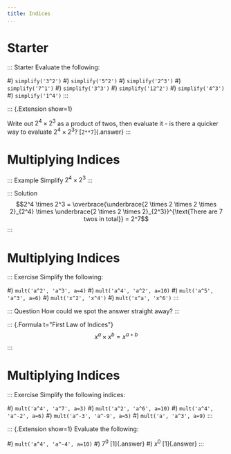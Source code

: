 ```yaml
---
title: Indices
...
```


# Starter

::: Starter
Evaluate the following:

#) `simplify('3^2')`
#) `simplify('5^2')`
#) `simplify('2^3')`
#) `simplify('7^1')`
#) `simplify('3^3')`
#) `simplify('12^2')`
#) `simplify('4^3')`
#) `simplify('1^4')`
:::

::: {.Extension show=1}

Write out $2^4 \times 2^3$ as a product of twos, then evaluate it - is there a quicker way to evaluate $2^4 \times 2^3$? [`2**7`]{.answer}
:::

# Multiplying Indices

::: Example
Simplify $2^4 \times 2^3$
:::

::: Solution
$$2^4 \times 2^3 = \overbrace{\underbrace{2 \times 2 \times 2 \times 2}_{2^4} \times \underbrace{2 \times 2 \times 2}_{2^3}}^{\text{There are 7 twos in total}} = 2^7$$
:::

# Multiplying Indices

::: Exercise
Simplify the following:

#) `mult('a^2', 'a^3', a=4)`
#) `mult('a^4', 'a^2', a=10)`
#) `mult('a^5', 'a^3', a=6)`
#) `mult('x^2', 'x^4')`
#) `mult('x^a', 'x^6')`
:::

::: Question
How could we spot the answer straight away?
:::

::: {.Formula t="First Law of Indices"}
$$x^a \times x^b = x^{a + b}$$
:::

# Multiplying Indices

::: Exercise
Simplify the following indices:

#) `mult('a^4', 'a^7', a=3)`
#) `mult('a^2', 'a^6', a=10)`
#) `mult('a^4', 'a^-2', a=6)`
#) `mult('a^-3', 'a^-9', a=5)`
#) `mult('a', 'a^3', a=9)`
:::

::: {.Extension show=1}
Evaluate the following:

#) `mult('a^4', 'a^-4', a=10)`
#) $7^0$ [1]{.answer}
#) $x^0$ [1]{.answer}
:::

